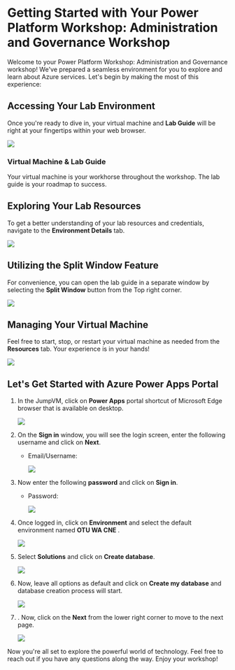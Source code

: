 # **Getting Started with Your Power Platform Workshop: Administration and Governance Workshop**
 
Welcome to your Power Platform Workshop: Administration and Governance workshop! We've prepared a seamless environment for you to explore and learn about Azure services. Let's begin by making the most of this experience:
 
## **Accessing Your Lab Environment**
 
Once you're ready to dive in, your virtual machine and **Lab Guide** will be right at your fingertips within your web browser.

   ![](./images/M01/GS6.png)

### **Virtual Machine & Lab Guide**
 
Your virtual machine is your workhorse throughout the workshop. The lab guide is your roadmap to success.
 
## **Exploring Your Lab Resources**
 
To get a better understanding of your lab resources and credentials, navigate to the **Environment Details** tab.

   ![](./images/M01/GS21.png)
 
## **Utilizing the Split Window Feature**
 
For convenience, you can open the lab guide in a separate window by selecting the **Split Window** button from the Top right corner.
 
   ![](./images/M01/GS8.png)
 
## **Managing Your Virtual Machine**
 
Feel free to start, stop, or restart your virtual machine as needed from the **Resources** tab. Your experience is in your hands!
 
  ![](./images/M01/GS5.png)

## **Let's Get Started with Azure Power Apps Portal**

1.  In the JumpVM, click on **Power Apps** portal shortcut of Microsoft Edge browser that is available on desktop.

    ![](images/M01/GS22.png)

1. On the **Sign in** window, you will see the login screen, enter the following username  and click on **Next**.

   * Email/Username: <inject key="AzureAdUserEmail"></inject>

        ![](./images/M01/GS2.png)

1. Now enter the following **password**  and click on **Sign in**. 

    * Password: <inject key="AzureAdUserPassword"></inject>
  
        ![](./images/M01/GS3.png)

1.  Once logged in, click on **Environment** and select the default environment named **OTU WA CNE <inject key="Deployment ID" enableCopy="false" />**.

    ![](images/M01/otu-env.png)

1. Select **Solutions** and click on **Create database**.

    ![](images/M01/solution.png)

1. Now, leave all options as default and click on **Create my database** and database creation process will start.
 
    ![](images/M01/database.png)

1. . Now, click on the **Next** from the lower right corner to move to the next page.

   ![](images/M01/GS4.png)
 
Now you're all set to explore the powerful world of technology. Feel free to reach out if you have any questions along the way. Enjoy your workshop!

